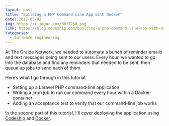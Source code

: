 ```yaml
---
layout: post
title: "Building a PHP Command Line App with Docker"
date: 2017-05-02
img: https://i.imgur.com/N8f725d.png
link: https://blog.codeship.com/building-a-php-command-line-app-with-docker/
categories:
  - Software Engineering
---
```

At The Graide Network, we needed to automate a bunch of reminder emails and text messages being sent to our users. Every hour, we wanted to go into the database and find any reminders that needed to be sent, then queue up jobs to send each of them. 

Here’s what I go through in this tutorial:

- Setting up a Laravel PHP command-line application
- Writing a cron job to run our command every hour within a Docker container
- Adding an acceptance test to verify that our command-line job works

In the second part of this tutorial, I'll cover deploying the application using [Codeship](https://codeship.com/) and [Docker](https://www.docker.com/).
